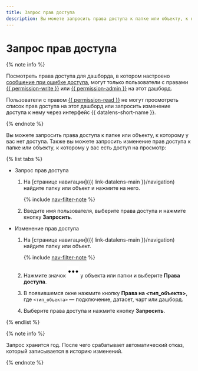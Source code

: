 ```yaml
---
title: Запрос прав доступа
description: Вы можете запросить права доступа к папке или объекту, к которому у вас нет доступа. Также вы можете запросить изменение прав доступа к папке или объекту, к которому у вас есть доступ на просмотр.
---
```


# Запрос прав доступа

{% note info %}

Посмотреть права доступа для дашборда, в котором настроено [сообщение при ошибке доступа](../../dashboard/settings.md#message-settings), могут только пользователи с правами [{{ permission-write }}](../../security/manage-access.md#permission-write) или [{{ permission-admin }}](../../security/manage-access.md#permission-admin) на этот дашборд.

Пользователи с правом [{{ permission-read }}](../../security/manage-access.md#permission-read) не могут просмотреть список прав доступа на этот дашборд или запросить изменение доступа к нему через интерфейс {{ datalens-short-name }}.

{% endnote %}

Вы можете запросить права доступа к папке или объекту, к которому у вас нет доступа.
Также вы можете запросить изменение прав доступа к папке или объекту, к которому у вас есть доступ на просмотр:

{% list tabs %}

- Запрос прав доступа

  1. На [странице навигации]({{ link-datalens-main }}/navigation) найдите папку или объект и нажмите на него.

     {% include [nav-filter-note](../../../_includes/datalens/datalens-nav-filter-note.md) %}

  1. Введите имя пользователя, выберите права доступа и нажмите кнопку **Запросить**.

- Изменение прав доступа

  1. На [странице навигации]({{ link-datalens-main }}/navigation) найдите папку или объект.

     {% include [nav-filter-note](../../../_includes/datalens/datalens-nav-filter-note.md) %}

  1. Нажмите значок ![image](../../../_assets/console-icons/ellipsis.svg) у объекта или папки и выберите **Права доступа**.
  1. В появившемся окне нажмите кнопку **Права на <тип_объекта>**, где `<тип_объекта>` — подключение, датасет, чарт или дашборд.
  1. Выберите права доступа и нажмите кнопку **Запросить**.

{% endlist %}

{% note info %}


Запрос хранится год. После чего срабатывает автоматический отказ, который записывается в историю изменений.


{% endnote %}
